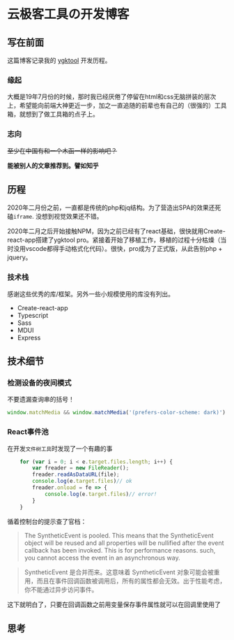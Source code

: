 # 云极客工具の开发博客

## 写在前面

这篇博客记录我的 [ygktool](https://www.ygktool.cn) 开发历程。

### 缘起

大概是19年7月份的时候，那时我已经厌倦了停留在html和css无脑拼装的层次上，希望能向前端大神更近一步，加之一直追随的前辈也有自己的（很强的）工具箱，就想到了做工具箱的点子上。

### 志向
<S>至少在中国有和一个木函一样的影响吧？</s>

**能被别人的文章推荐到。譬如知乎**

## 历程
2020年二月份之前，一直都是传统的php和jq结构。为了营造出SPA的效果还死磕`iframe`. 没想到视觉效果还不错。

2020年二月之后开始接触NPM，因为之前已经有了react基础，很快就用Create-react-app搭建了ygktool pro。紧接着开始了移植工作，移植的过程十分枯燥（当时没用vscode都得手动格式化代码）。很快，pro成为了正式版，从此告别php + jquery。


### 技术栈
感谢这些优秀的库/框架。另外一些小规模使用的库没有列出。
* Create-react-app
* Typescript
* Sass
* MDUI
* Express

## 技术细节

### 检测设备的夜间模式

不要遗漏查询串的括号！
```js
window.matchMedia && window.matchMedia('(prefers-color-scheme: dark)').matches
```

### React事件池
在开发`文件树工具`时发现了一个有趣的事
```js
    for (var i = 0; i < e.target.files.length; i++) {
        var freader = new FileReader();
        freader.readAsDataURL(file);
        console.log(e.target.files)// ok
        freader.onload = fe => {
            console.log(e.target.files)// error!
        }
    }
```
循着控制台的提示查了官档：
> The SyntheticEvent is pooled. This means that the  SyntheticEvent object will be reused and all  properties will be nullified after the event callback has been invoked. This is for performance reasons. such, you cannot access the event in an asynchronous way.

> SyntheticEvent 是合并而来。这意味着 SyntheticEvent 对象可能会被重用，而且在事件回调函数被调用后，所有的属性都会无效。出于性能考虑，你不能通过异步访问事件。

这下就明白了，只要在回调函数之前用变量保存事件属性就可以在回调里使用了

## 思考